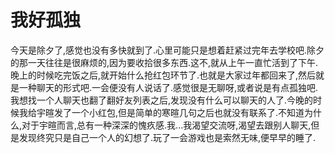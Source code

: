 # 我好孤独

今天是除夕了,感觉也没有多快就到了.心里可能只是想着赶紧过完年去学校吧.除夕的那一天往往是很麻烦的,因为要收拾很多东西.这不,就从上午一直忙活到了下午.晚上的时候吃完饭之后,就开始什么抢红包环节了.也就是大家过年都回来了,然后就是一种聊天的形式吧.一会便没有人说话了.感觉很是无聊呀,或者说是有点孤独吧.我想找一个人聊天也翻了翻好友列表之后,发现没有什么可以聊天的人了.今晚的时候我给宇暄发了一个小红包,但是简单的寒暄几句之后也就没有联系了.不知道为什么,对于宇暄而言,总有一种深深的愧疚感.我...我渴望交流呀,渴望去跟别人聊天,但是发现终究只是自己一个人的幻想了.玩了一会游戏也是索然无味,便早早的睡了.
